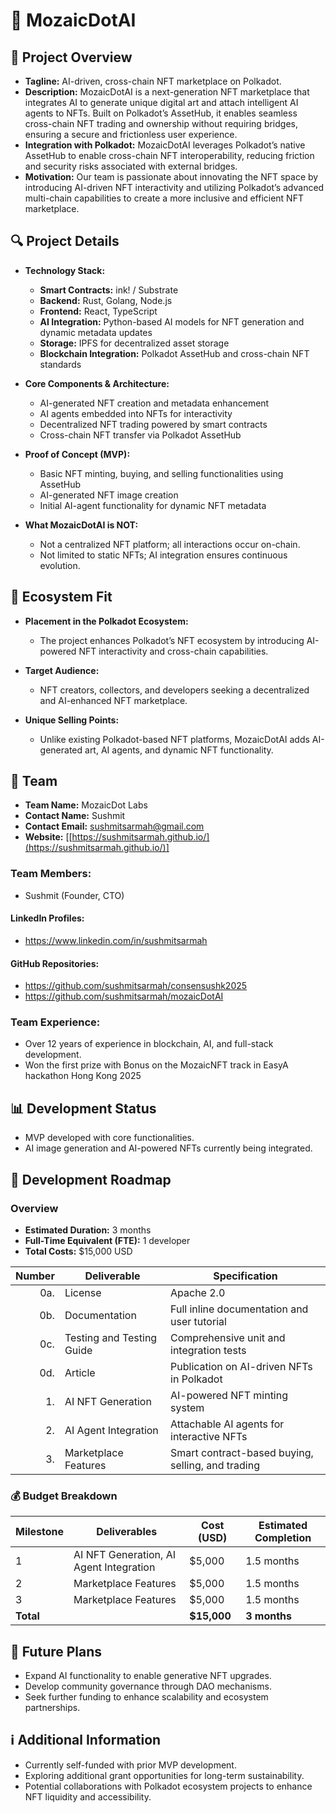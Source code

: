 # 📝 MozaicDotAI

## 🌟 Project Overview

- **Tagline:** AI-driven, cross-chain NFT marketplace on Polkadot.
- **Description:** MozaicDotAI is a next-generation NFT marketplace that integrates AI to generate unique digital art and attach intelligent AI agents to NFTs. Built on Polkadot’s AssetHub, it enables seamless cross-chain NFT trading and ownership without requiring bridges, ensuring a secure and frictionless user experience.
- **Integration with Polkadot:** MozaicDotAI leverages Polkadot’s native AssetHub to enable cross-chain NFT interoperability, reducing friction and security risks associated with external bridges.
- **Motivation:** Our team is passionate about innovating the NFT space by introducing AI-driven NFT interactivity and utilizing Polkadot’s advanced multi-chain capabilities to create a more inclusive and efficient NFT marketplace.

## 🔍 Project Details

- **Technology Stack:**
  - **Smart Contracts:** ink! / Substrate
  - **Backend:** Rust, Golang, Node.js
  - **Frontend:** React, TypeScript
  - **AI Integration:** Python-based AI models for NFT generation and dynamic metadata updates
  - **Storage:** IPFS for decentralized asset storage
  - **Blockchain Integration:** Polkadot AssetHub and cross-chain NFT standards

- **Core Components & Architecture:**
  - AI-generated NFT creation and metadata enhancement
  - AI agents embedded into NFTs for interactivity
  - Decentralized NFT trading powered by smart contracts
  - Cross-chain NFT transfer via Polkadot AssetHub

- **Proof of Concept (MVP):**
  - Basic NFT minting, buying, and selling functionalities using AssetHub
  - AI-generated NFT image creation
  - Initial AI-agent functionality for dynamic NFT metadata

- **What MozaicDotAI is NOT:**
  - Not a centralized NFT platform; all interactions occur on-chain.
  - Not limited to static NFTs; AI integration ensures continuous evolution.
  
## 🧩 Ecosystem Fit

- **Placement in the Polkadot Ecosystem:**
  - The project enhances Polkadot’s NFT ecosystem by introducing AI-powered NFT interactivity and cross-chain capabilities.

- **Target Audience:**
  - NFT creators, collectors, and developers seeking a decentralized and AI-enhanced NFT marketplace.
  
- **Unique Selling Points:**
  - Unlike existing Polkadot-based NFT platforms, MozaicDotAI adds AI-generated art, AI agents, and dynamic NFT functionality.

## 👥 Team

- **Team Name:** MozaicDot Labs
- **Contact Name:** Sushmit
- **Contact Email:** sushmitsarmah@gmail.com
- **Website:** [[https://sushmitsarmah.github.io/](https://sushmitsarmah.github.io/)]

### Team Members:
- Sushmit (Founder, CTO)

#### LinkedIn Profiles:
- https://www.linkedin.com/in/sushmitsarmah

#### GitHub Repositories:
- https://github.com/sushmitsarmah/consensushk2025
- https://github.com/sushmitsarmah/mozaicDotAI

### Team Experience:
- Over 12 years of experience in blockchain, AI, and full-stack development.
- Won the first prize with Bonus on the MozaicNFT track in EasyA hackathon Hong Kong 2025

## 📊 Development Status
- MVP developed with core functionalities.
- AI image generation and AI-powered NFTs currently being integrated.

## 📅 Development Roadmap

### **Overview**
- **Estimated Duration:** 3 months
- **Full-Time Equivalent (FTE):** 1 developer
- **Total Costs:** $15,000 USD

| Number | Deliverable | Specification |
| -----: | ----------- | ------------- |
| 0a. | License | Apache 2.0 |
| 0b. | Documentation | Full inline documentation and user tutorial |
| 0c. | Testing and Testing Guide | Comprehensive unit and integration tests |
| 0d. | Article | Publication on AI-driven NFTs in Polkadot |
| 1. | AI NFT Generation | AI-powered NFT minting system |
| 2. | AI Agent Integration | Attachable AI agents for interactive NFTs |
| 3. | Marketplace Features | Smart contract-based buying, selling, and trading |

### 💰 Budget Breakdown

| Milestone | Deliverables | Cost (USD) | Estimated Completion |
| --- | --- | --- | --- |
| 1 | AI NFT Generation, AI Agent Integration | $5,000 | 1.5 months |
| 2 | Marketplace Features | $5,000 | 1.5 months |
| 3 | Marketplace Features | $5,000 | 1.5 months |
| **Total** | | **$15,000** | **3 months** |

## 🔮 Future Plans

- Expand AI functionality to enable generative NFT upgrades.
- Develop community governance through DAO mechanisms.
- Seek further funding to enhance scalability and ecosystem partnerships.

## ℹ️ Additional Information

- Currently self-funded with prior MVP development.
- Exploring additional grant opportunities for long-term sustainability.
- Potential collaborations with Polkadot ecosystem projects to enhance NFT liquidity and accessibility.

